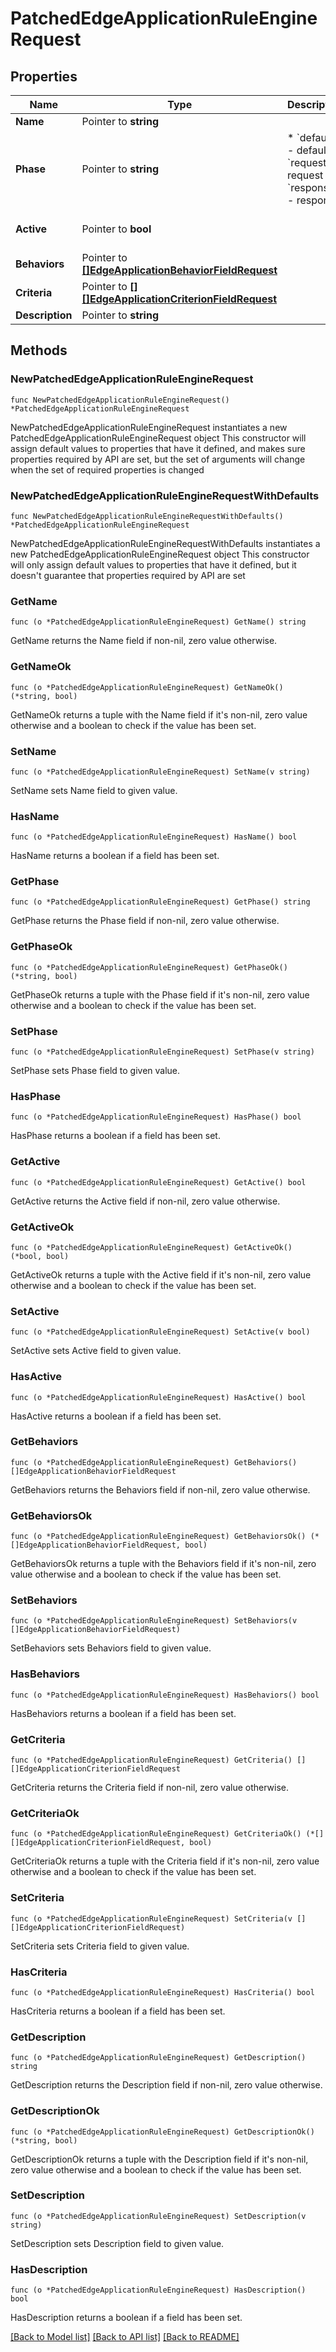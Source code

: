 # PatchedEdgeApplicationRuleEngineRequest

## Properties

Name | Type | Description | Notes
------------ | ------------- | ------------- | -------------
**Name** | Pointer to **string** |  | [optional] 
**Phase** | Pointer to **string** | * &#x60;default&#x60; - default * &#x60;request&#x60; - request * &#x60;response&#x60; - response | [optional] 
**Active** | Pointer to **bool** |  | [optional] [default to true]
**Behaviors** | Pointer to [**[]EdgeApplicationBehaviorFieldRequest**](EdgeApplicationBehaviorFieldRequest.md) |  | [optional] 
**Criteria** | Pointer to [**[][]EdgeApplicationCriterionFieldRequest**]([]EdgeApplicationCriterionFieldRequest.md) |  | [optional] 
**Description** | Pointer to **string** |  | [optional] 

## Methods

### NewPatchedEdgeApplicationRuleEngineRequest

`func NewPatchedEdgeApplicationRuleEngineRequest() *PatchedEdgeApplicationRuleEngineRequest`

NewPatchedEdgeApplicationRuleEngineRequest instantiates a new PatchedEdgeApplicationRuleEngineRequest object
This constructor will assign default values to properties that have it defined,
and makes sure properties required by API are set, but the set of arguments
will change when the set of required properties is changed

### NewPatchedEdgeApplicationRuleEngineRequestWithDefaults

`func NewPatchedEdgeApplicationRuleEngineRequestWithDefaults() *PatchedEdgeApplicationRuleEngineRequest`

NewPatchedEdgeApplicationRuleEngineRequestWithDefaults instantiates a new PatchedEdgeApplicationRuleEngineRequest object
This constructor will only assign default values to properties that have it defined,
but it doesn't guarantee that properties required by API are set

### GetName

`func (o *PatchedEdgeApplicationRuleEngineRequest) GetName() string`

GetName returns the Name field if non-nil, zero value otherwise.

### GetNameOk

`func (o *PatchedEdgeApplicationRuleEngineRequest) GetNameOk() (*string, bool)`

GetNameOk returns a tuple with the Name field if it's non-nil, zero value otherwise
and a boolean to check if the value has been set.

### SetName

`func (o *PatchedEdgeApplicationRuleEngineRequest) SetName(v string)`

SetName sets Name field to given value.

### HasName

`func (o *PatchedEdgeApplicationRuleEngineRequest) HasName() bool`

HasName returns a boolean if a field has been set.

### GetPhase

`func (o *PatchedEdgeApplicationRuleEngineRequest) GetPhase() string`

GetPhase returns the Phase field if non-nil, zero value otherwise.

### GetPhaseOk

`func (o *PatchedEdgeApplicationRuleEngineRequest) GetPhaseOk() (*string, bool)`

GetPhaseOk returns a tuple with the Phase field if it's non-nil, zero value otherwise
and a boolean to check if the value has been set.

### SetPhase

`func (o *PatchedEdgeApplicationRuleEngineRequest) SetPhase(v string)`

SetPhase sets Phase field to given value.

### HasPhase

`func (o *PatchedEdgeApplicationRuleEngineRequest) HasPhase() bool`

HasPhase returns a boolean if a field has been set.

### GetActive

`func (o *PatchedEdgeApplicationRuleEngineRequest) GetActive() bool`

GetActive returns the Active field if non-nil, zero value otherwise.

### GetActiveOk

`func (o *PatchedEdgeApplicationRuleEngineRequest) GetActiveOk() (*bool, bool)`

GetActiveOk returns a tuple with the Active field if it's non-nil, zero value otherwise
and a boolean to check if the value has been set.

### SetActive

`func (o *PatchedEdgeApplicationRuleEngineRequest) SetActive(v bool)`

SetActive sets Active field to given value.

### HasActive

`func (o *PatchedEdgeApplicationRuleEngineRequest) HasActive() bool`

HasActive returns a boolean if a field has been set.

### GetBehaviors

`func (o *PatchedEdgeApplicationRuleEngineRequest) GetBehaviors() []EdgeApplicationBehaviorFieldRequest`

GetBehaviors returns the Behaviors field if non-nil, zero value otherwise.

### GetBehaviorsOk

`func (o *PatchedEdgeApplicationRuleEngineRequest) GetBehaviorsOk() (*[]EdgeApplicationBehaviorFieldRequest, bool)`

GetBehaviorsOk returns a tuple with the Behaviors field if it's non-nil, zero value otherwise
and a boolean to check if the value has been set.

### SetBehaviors

`func (o *PatchedEdgeApplicationRuleEngineRequest) SetBehaviors(v []EdgeApplicationBehaviorFieldRequest)`

SetBehaviors sets Behaviors field to given value.

### HasBehaviors

`func (o *PatchedEdgeApplicationRuleEngineRequest) HasBehaviors() bool`

HasBehaviors returns a boolean if a field has been set.

### GetCriteria

`func (o *PatchedEdgeApplicationRuleEngineRequest) GetCriteria() [][]EdgeApplicationCriterionFieldRequest`

GetCriteria returns the Criteria field if non-nil, zero value otherwise.

### GetCriteriaOk

`func (o *PatchedEdgeApplicationRuleEngineRequest) GetCriteriaOk() (*[][]EdgeApplicationCriterionFieldRequest, bool)`

GetCriteriaOk returns a tuple with the Criteria field if it's non-nil, zero value otherwise
and a boolean to check if the value has been set.

### SetCriteria

`func (o *PatchedEdgeApplicationRuleEngineRequest) SetCriteria(v [][]EdgeApplicationCriterionFieldRequest)`

SetCriteria sets Criteria field to given value.

### HasCriteria

`func (o *PatchedEdgeApplicationRuleEngineRequest) HasCriteria() bool`

HasCriteria returns a boolean if a field has been set.

### GetDescription

`func (o *PatchedEdgeApplicationRuleEngineRequest) GetDescription() string`

GetDescription returns the Description field if non-nil, zero value otherwise.

### GetDescriptionOk

`func (o *PatchedEdgeApplicationRuleEngineRequest) GetDescriptionOk() (*string, bool)`

GetDescriptionOk returns a tuple with the Description field if it's non-nil, zero value otherwise
and a boolean to check if the value has been set.

### SetDescription

`func (o *PatchedEdgeApplicationRuleEngineRequest) SetDescription(v string)`

SetDescription sets Description field to given value.

### HasDescription

`func (o *PatchedEdgeApplicationRuleEngineRequest) HasDescription() bool`

HasDescription returns a boolean if a field has been set.


[[Back to Model list]](../README.md#documentation-for-models) [[Back to API list]](../README.md#documentation-for-api-endpoints) [[Back to README]](../README.md)


